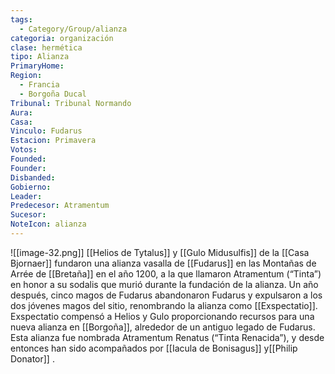 ```yaml
---
tags:
  - Category/Group/alianza
categoria: organización
clase: hermética
tipo: Alianza
PrimaryHome: 
Region:
  - Francia
  - Borgoña Ducal
Tribunal: Tribunal Normando
Aura: 
Casa: 
Vinculo: Fudarus
Estacion: Primavera
Votos: 
Founded: 
Founder: 
Disbanded: 
Gobierno: 
Leader: 
Predecesor: Atramentum
Sucesor: 
NoteIcon: alianza
---
```

![[image-32.png]]
[[Helios de Tytalus]]  y [[Gulo Midusulfis]] de la [[Casa Bjornaer]] fundaron una alianza vasalla de [[Fudarus]] en las Montañas de Arrée de [[Bretaña]] en el año 1200, a la que llamaron Atramentum (“Tinta”) en honor a su sodalis que murió durante la fundación de la alianza. Un año después, cinco magos de Fudarus abandonaron Fudarus y expulsaron a los dos jóvenes magos del sitio, renombrando la alianza como [[Exspectatio]].  Exspectatio compensó a Helios y Gulo proporcionando recursos para una nueva alianza en [[Borgoña]], alrededor de un antiguo legado de Fudarus. Esta alianza fue nombrada Atramentum Renatus (“Tinta Renacida”), y desde entonces han sido acompañados por [[Iacula de Bonisagus]] y[[Philip Donator]] .

